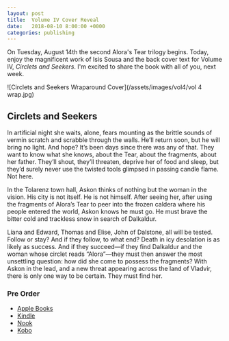 ```yaml
---
layout: post
title:  Volume IV Cover Reveal
date:   2018-08-10 8:00:00 +0000
categories: publishing
---
```


On Tuesday, August 14th the second Alora's Tear trilogy begins. Today, enjoy the magnificent work of Isis Sousa and the back cover text for Volume IV, *Circlets and Seekers*. I'm excited to share the book with all of you, next week.

![Circlets and Seekers Wraparound Cover](/assets/images/vol4/vol 4 wrap.jpg)

## Circlets and Seekers

In artificial night she waits, alone, fears mounting as the brittle sounds of vermin scratch and scrabble through the walls. He’ll return soon, but he will bring no light. And hope? It’s been days since there was any of that. They want to know what she knows, about the Tear, about the fragments, about her father. They’ll shout, they’ll threaten, deprive her of food and sleep, but they’d surely never use the twisted tools glimpsed in passing candle flame. Not here.

In the Tolarenz town hall, Askon thinks of nothing but the woman in the vision. His city is not itself. He is not himself. After seeing her, after using the fragments of Alora’s Tear to peer into the frozen caldera where his people entered the world, Askon knows he must go. He must brave the bitter cold and trackless snow in search of Dalkaldur.

Líana and Edward, Thomas and Elise, John of Dalstone, all will be tested. Follow or stay? And if they follow, to what end? Death in icy desolation is as likely as success. And if they succeed—if they find Dalkaldur and the woman whose circlet reads “Alora”—they must then answer the most unsettling question: how did she come to possess the fragments? With Askon in the lead, and a new threat appearing across the land of Vladvir, there is only one way to be certain. They must find her.

### Pre Order

- [Apple Books](https://geo.itunes.apple.com/us/book/circlets-and-seekers/id1422535320?mt=11)
- [Kindle](https://amzn.to/2OpoyzY)
- [Nook](https://www.barnesandnoble.com/w/circlets-and-seekers-nathan-barham/1129191454?ean=2940161699225)
- [Kobo](https://www.kobo.com/us/en/ebook/circlets-and-seekers)